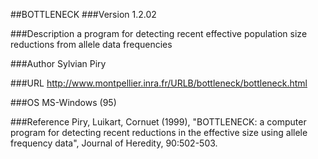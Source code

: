 ##BOTTLENECK
###Version
1.2.02

###Description
a program for detecting recent effective population size reductions from allele data frequencies

###Author
Sylvian Piry

###URL
http://www.montpellier.inra.fr/URLB/bottleneck/bottleneck.html

###OS
MS-Windows (95)

###Reference
Piry, Luikart, Cornuet (1999), "BOTTLENECK: a computer program for detecting recent reductions in the effective size using allele frequency data", Journal of Heredity, 90:502-503.


